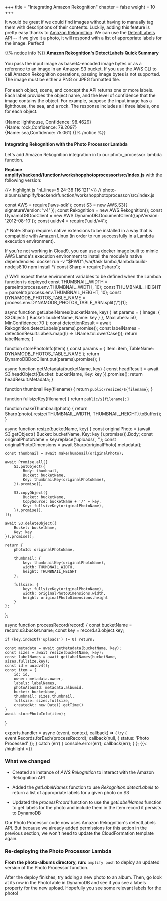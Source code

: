 +++
title = "Integrating Amazon Rekognition"
chapter = false
weight = 10
+++

It would be great if we could find images without having to manually tag them with descriptions of their contents. Luckily, adding this feature is pretty easy thanks to [Amazon Rekognition](https://aws.amazon.com/rekognition/image-features/). We can use the [DetectLabels API](https://docs.aws.amazon.com/rekognition/latest/dg/API_DetectLabels.html) -- if we give it a photo, it will respond with a list of appropriate labels for the image. Perfect!

{{% notice info %}}
**Amazon Rekognition's DetectLabels Quick Summary**
<br/><br/>
You pass the input image as base64-encoded image bytes or as a reference to an image in an Amazon S3 bucket. If you use the AWS CLI to call Amazon Rekognition operations, passing image bytes is not supported. The image must be either a PNG or JPEG formatted file.
<br/><br/>
For each object, scene, and concept the API returns one or more labels. Each label provides the object name, and the level of confidence that the image contains the object. For example, suppose the input image has a lighthouse, the sea, and a rock. The response includes all three labels, one for each object.
<br/><br/>
{Name: lighthouse, Confidence: 98.4629}
<br/>
{Name: rock,Confidence: 79.2097}
<br/>
{Name: sea,Confidence: 75.061}
{{% /notice %}}


#### Integrating Rekognition with the Photo Processor Lambda

Let's add Amazon Rekognition integration in to our photo_processor lambda function.

**Replace amplify/backend/function/workshopphotoprocessor/src/index.js** with the following version:

{{< highlight js "hl_lines=5 24-38 116 121">}}
// photo-albums/amplify/backend/function/workshopphotoprocessor/src/index.js

const AWS = require('aws-sdk');
const S3 = new AWS.S3({ signatureVersion: 'v4' });
const Rekognition = new AWS.Rekognition();
const DynamoDBDocClient = new AWS.DynamoDB.DocumentClient({apiVersion: '2012-08-10'});
const uuidv4 = require('uuid/v4');

/*
Note: Sharp requires native extensions to be installed in a way that is compatible
with Amazon Linux (in order to run successfully in a Lambda execution environment).

If you're not working in Cloud9, you can use a docker image
built to mimic AWS Lamda's execution environment to install the module's native dependencies: 
docker run -v "$PWD":/var/task lambci/lambda:build-nodejs8.10 npm install
*/
const Sharp = require('sharp');

// We'll expect these environment variables to be defined when the Lambda function is deployed
const THUMBNAIL_WIDTH = parseInt(process.env.THUMBNAIL_WIDTH, 10);
const THUMBNAIL_HEIGHT = parseInt(process.env.THUMBNAIL_HEIGHT, 10);
const DYNAMODB_PHOTOS_TABLE_NAME = process.env.DYNAMODB_PHOTOS_TABLE_ARN.split('/')[1];

async function getLabelNames(bucketName, key) {
  let params = {
    Image: {
      S3Object: {
        Bucket: bucketName, 
        Name: key
      }
    }, 
    MaxLabels: 50, 
    MinConfidence: 70
  };
  const detectionResult = await Rekognition.detectLabels(params).promise();
  const labelNames = detectionResult.Labels.map((l) => l.Name.toLowerCase()); 
  return labelNames;
}

function storePhotoInfo(item) {
    const params = {
        Item: item,
        TableName: DYNAMODB_PHOTOS_TABLE_NAME
    };
    return DynamoDBDocClient.put(params).promise();
}

async function getMetadata(bucketName, key) {
    const headResult = await S3.headObject({Bucket: bucketName, Key: key }).promise();
    return headResult.Metadata;
}

function thumbnailKey(filename) {
    return `public/resized/${filename}`;
}

function fullsizeKey(filename) {
    return `public/${filename}`;
}

function makeThumbnail(photo) {
    return Sharp(photo).resize(THUMBNAIL_WIDTH, THUMBNAIL_HEIGHT).toBuffer();
}

async function resize(bucketName, key) {
    const originalPhoto = (await S3.getObject({ Bucket: bucketName, Key: key }).promise()).Body;
    const originalPhotoName = key.replace('uploads/', '');
    const originalPhotoDimensions = await Sharp(originalPhoto).metadata();

    const thumbnail = await makeThumbnail(originalPhoto);

    await Promise.all([
        S3.putObject({
            Body: thumbnail,
            Bucket: bucketName,
            Key: thumbnailKey(originalPhotoName),
        }).promise(),

        S3.copyObject({
            Bucket: bucketName,
            CopySource: bucketName + '/' + key,
            Key: fullsizeKey(originalPhotoName),
        }).promise(),
    ]);

    await S3.deleteObject({
        Bucket: bucketName,
        Key: key
    }).promise();

    return {
        photoId: originalPhotoName,
        
        thumbnail: {
            key: thumbnailKey(originalPhotoName),
            width: THUMBNAIL_WIDTH,
            height: THUMBNAIL_HEIGHT
        },

        fullsize: {
            key: fullsizeKey(originalPhotoName),
            width: originalPhotoDimensions.width,
            height: originalPhotoDimensions.height
        }
    };
};

async function processRecord(record) {
    const bucketName = record.s3.bucket.name;
    const key = record.s3.object.key;
    
    if (key.indexOf('uploads') != 0) return;
    
    const metadata = await getMetadata(bucketName, key);
    const sizes = await resize(bucketName, key);   
    const labelNames = await getLabelNames(bucketName, sizes.fullsize.key);
    const id = uuidv4();
    const item = {
        id: id,
        owner: metadata.owner,
        labels: labelNames,
        photoAlbumId: metadata.albumid,
        bucket: bucketName,
        thumbnail: sizes.thumbnail,
        fullsize: sizes.fullsize,
        createdAt: new Date().getTime()
    }
    await storePhotoInfo(item);
}

exports.handler = async (event, context, callback) => {
    try {
        event.Records.forEach(processRecord);
        callback(null, { status: 'Photo Processed' });
    }
    catch (err) {
        console.error(err);
        callback(err);
    }
};
{{< /highlight >}}

### What we changed
- Created an instance of *AWS.Rekognition* to interact with the Amazon Rekognition API

- Added the *getLabelNames* function to use *Rekognition.detectLabels* to return a list of appropriate labels for a given photo on S3

- Updated the *processPrcord* function to use the *getLabelNames* function to get labels for the photo and include them in the item record it persists to DynamoDB

Our Photo Processor code now uses Amazon Rekognition's detectLabels API. But because we already added permissions for this action in the previous section, we won't need to update the CloudFormation template again.


### Re-deploying the Photo Processor Lambda

**From the photo-albums directory, run:** `amplify push` to deploy an updated version of the Photo Processor function.

After the deploy finishes, try adding a new photo to an album. Then, go look at its row in the PhotoTable in DynamoDB and see if you see a labels property for the new upload. Hopefully you see some relevant labels for the photo!